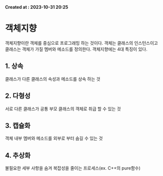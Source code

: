 **Created at : 2023-10-31 20:25**
# 객체지향
객체지향이란 객체를 중심으로 프로그래밍 하는 것이다. 객체는 클래스의 인스턴스이고 클래스는 객체가 가질 멤버와 메소드를 정의한다.
객체지향에는 4대 특징이 있다.
## 1. 상속
클래스가 다른 클래스의 속성과 메소드를 상속 하는 것
## 2. 다형성
서로 다른 클래스가 공통 부모 클래스의 객체로 취급 할 수 있는 것
## 3. 캡슐화
객체 내부 멤버와 메소드를 외부로 부터 숨길 수 있는 것
## 4. 추상화
불필요한 세부 사항을 숨겨 복잡성을 줄이는 프로세스(ex. C++의 pure함수)